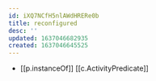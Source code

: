 ```yaml
---
id: iXQ7NCfH5nlAWdHRERe0b
title: reconfigured
desc: ''
updated: 1637046682935
created: 1637046645525
---
```



- [[p.instanceOf]] [[c.ActivityPredicate]]
